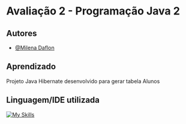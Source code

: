 # Avaliação 2 - Programação Java 2

## Autores

- [@Milena Daflon](https://github.com/foxwire96)

## Aprendizado

Projeto Java Hibernate desenvolvido para gerar tabela Alunos

## Linguagem/IDE utilizada
[![My Skills](https://skillicons.dev/icons?i=java,eclipse&perline=3)](https://skillicons.dev)

